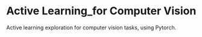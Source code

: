 # Active Learning_for Computer Vision
Active learning exploration for computer vision tasks, using Pytorch.
